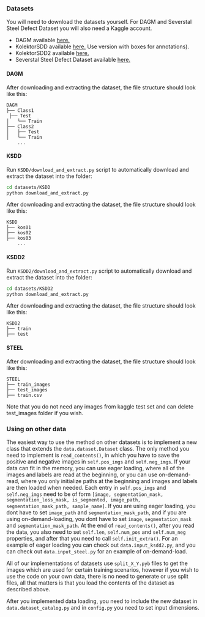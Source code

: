 ### Datasets
You will need to download the datasets yourself. For DAGM and Severstal Steel Defect Dataset you will also need a Kaggle account.
* DAGM available [here.](https://www.kaggle.com/mhskjelvareid/dagm-2007-competition-dataset-optical-inspection)
* KolektorSDD available [here.](https://www.vicos.si/Downloads/KolektorSDD) Use version with boxes for annotations).
* KolektorSDD2 available [here.](https://www.vicos.si/Downloads/KolektorSDD2)
* Severstal Steel Defect Dataset available [here.](https://www.kaggle.com/c/severstal-steel-defect-detection/data)

#### DAGM
After downloading and extracting the dataset, the file structure should look like this:
    
    DAGM    
    ├── Class1
     ├── Test
    │   └── Train
    ├── Class2
    │   ├── Test
    │   └── Train
        ...
        
#### KSDD
Run `KSDD/download_and_extract.py` script to automatically download and extract the dataset into the folder:

```bash
cd datasets/KSDD
python download_and_extract.py
```

After downloading and extracting the dataset, the file structure should look like this:

    KSDD
    ├── kos01
    ├── kos02
    ├── kos03
        ...


#### KSDD2
Run `KSDD2/download_and_extract.py` script to automatically download and extract the dataset into the folder:

```bash
cd datasets/KSDD2
python download_and_extract.py
```

After downloading and extracting the dataset, the file structure should look like this:

    KSDD2
    ├── train
    ├── test


#### STEEL
After downloading and extracting the dataset, the file structure should look like this:

    STEEL
    ├── train_images
    ├── test_images
    ├── train.csv

Note that you do not need any images from kaggle test set and can delete test_images folder if you wish.    

### Using on other data

The easiest way to use the method on other datasets is to implement a new class that extends the `data.dataset.Dataset` class.
The only method you need to implement is `read_contents()`, in which you have to save the positive and negative images in 
`self.pos_imgs` and `self.neg_imgs`.
If your data can fit in the memory, you can use eager loading, where all of the images and labels are read at the beginning, 
or you can use on-demand-read, where you only initialize paths at the beginning and images and labels are then loaded when needed.
Each entry in `self.pos_imgs` and `self.neg_imgs` need to be of form `[image, segmentation_mask, segmentation_loss_mask, is_segmented, image_path, segmentation_mask_path, sample_name]`.
If you are using eager loading, you dont have to set `image_path` and `segmentation_mask_path`, and if you are using on-demand-loading, you
dont have to set `image`, `segmentation_mask` and `segmentation_mask_path`.
At the end of `read_contents()`, after you read the data, you also need to set `self.len`, `self.num_pos` and `self.num_neg` properties, 
and after that you need to call `self.init_extra()`.
For an example of eager loading you can check out `data.input_ksdd2.py`, and you can check out `data.input_steel.py` for an example of 
on-demand-load.

All of our implementations of datasets use `split_X_Y.pyb` files to get the images which are used for certain training scenarios, however if you wish to
use the code on your own data, there is no need to generate or use split files, all that matters is that you load the contents of the dataset as described above.

After you implemented data loading, you need to include the new dataset in `data.dataset_catalog.py` and
in `config.py` you need to set input dimensions.
